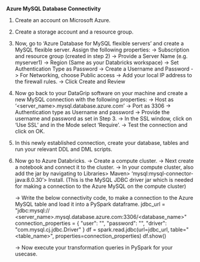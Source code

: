 
**Azure MySQL Database Connectivity**

1.	Create an account on Microsoft Azure.
2.	Create a storage account and a resource group.
3.	Now, go to ‘Azure Database for MySQL flexible servers’ and create a MySQL flexible server.
Assign the following properties:
    -> Subscription and resource group (created in step 2)
    -> Provide a Server Name (e.g. myserver1)
    -> Region (Same as your Databricks workspace)
    -> Set Authentication Type as Password
    -> Create a Username and Password
    -> For Networking, choose Public access
    -> Add your local IP address to the firewall rules.
    -> Click Create and Review

4. Now go back to your DataGrip software on your machine and create a new MySQL connection with the following properties:
    -> Host as ‘<server_name>.mysql.database.azure.com’ 
    -> Port as 3306
    -> Authentication type as Username and password
    -> Provide the username and password as set in Step 3.
    -> In the SSL window, click on ‘Use SSL’ and in the Mode select ‘Require’.
    -> Test the connection and click on OK.

5. In this newly established connection, create your database, tables and run your relevant DDL and DML scripts.

6. Now go to Azure Databricks.
    -> Create a compute cluster.
    -> Next create a notebook and connect it to the cluster.
    -> In your compute cluster, also add the jar by navigating to
   Libraries> Maven> ‘mysql:mysql-connector-java:8.0.30’> Install.
   (This is the MySQL JDBC driver jar which is needed for making a connection to the Azure MySQL on the compute cluster)

   -> Write the below connectivity code, to make a connection to the Azure MySQL table and load it into a PySpark dataframe.
      jdbc_url = "jdbc:mysql:// <server_name>.mysql.database.azure.com:3306/<database_name>"
      connection_properties = {
          "user": "<your username>",
          "password": "<your password>",
          "driver": "com.mysql.cj.jdbc.Driver"
        }
      df = spark.read.jdbc(url=jdbc_url, table="<table_name>", properties=connection_properties)
      df.show()

    -> Now execute your transformation queries in PySpark for your usecase.
